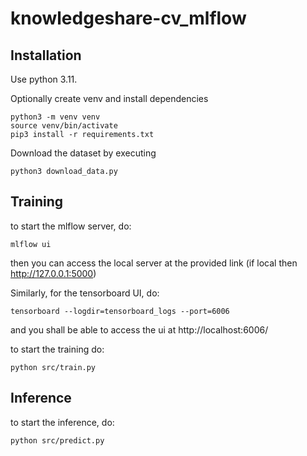 # knowledgeshare-cv_mlflow

## Installation
Use python 3.11. 

Optionally create venv and install dependencies
```
python3 -m venv venv
source venv/bin/activate
pip3 install -r requirements.txt
```

Download the dataset by executing 
```
python3 download_data.py
```

## Training
to start the mlflow server, do:
```
mlflow ui
```
then you can access the local server at the provided link (if local then http://127.0.0.1:5000)

Similarly, for the tensorboard UI, do:
```
tensorboard --logdir=tensorboard_logs --port=6006
````
and you shall be able to access the ui at http://localhost:6006/


to start the training do:
```
python src/train.py
```

## Inference
to start the inference, do:
```
python src/predict.py
```
